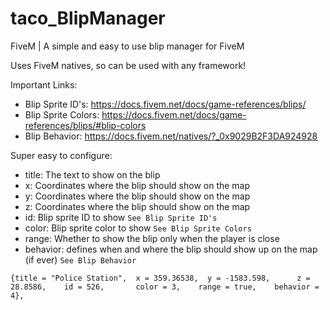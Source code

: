 # taco_BlipManager
FiveM | A simple and easy to use blip manager for FiveM

Uses FiveM natives, so can be used with any framework!

Important Links:
 * Blip Sprite ID's: https://docs.fivem.net/docs/game-references/blips/
 * Blip Sprite Colors: https://docs.fivem.net/docs/game-references/blips/#blip-colors
 * Blip Behavior: https://docs.fivem.net/natives/?_0x9029B2F3DA924928

Super easy to configure:<br>
 * title: The text to show on the blip
 * x: Coordinates where the blip should show on the map
 * y: Coordinates where the blip should show on the map
 * z: Coordinates where the blip should show on the map
 * id: Blip sprite ID to show `See Blip Sprite ID's`
 * color: Blip sprite color to show `See Blip Sprite Colors`
 * range: Whether to show the blip only when the player is close
 * behavior: defines when and where the blip should show up on the map (if ever) `See Blip Behavior`
```
{title = "Police Station",  x = 359.36538,  y = -1583.598,      z = 28.8586,    id = 526,       color = 3,    range = true,    behavior = 4},
```
